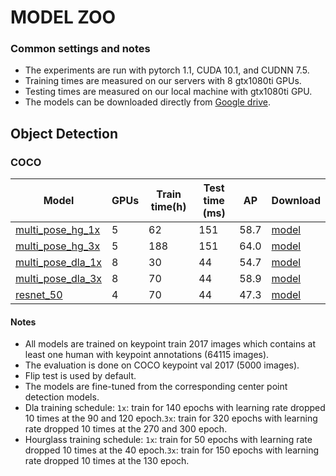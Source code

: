 # MODEL ZOO

### Common settings and notes

- The experiments are run with pytorch 1.1, CUDA 10.1, and CUDNN 7.5.
- Training times are measured on our servers with 8 gtx1080ti GPUs.
- Testing times are measured on our local machine with gtx1080ti GPU. 
- The models can be downloaded directly from [Google drive](https://drive.google.com/open?id=1UG2l8XtjOfBtG_GLpSdxlWS2wxFR8hQF).

## Object Detection

### COCO

| Model                    | GPUs |Train time(h)| Test time (ms) |   AP        |  Download | 
|--------------------------|------|-------------|----------------|-------------|-----------|
|[multi\_pose\_hg_1x](../experiments/multi_pose_hg_1x.sh)    |   5  |62           | 151            | 58.7        | [model](https://drive.google.com/open?id=1HBB5KRaSj-m-vtpGESm7_3evNP5Y84RS) |
|[multi\_pose\_hg_3x](../experiments/multi_pose_hg_3x.sh)    |   5  |188          | 151            | 64.0        | [model](https://drive.google.com/open?id=1n6EvwhTbz7LglVXXlL9irJia7YuakHdB) |
|[multi\_pose\_dla_1x](../experiments/multi_pose_dla_1x.sh)   |   8  |30           | 44             | 54.7        | [model](https://drive.google.com/open?id=1VeiRtuXfCbmhQNGV-XWL6elUzpuWN-4K) |
|[multi\_pose\_dla_3x](../experiments/multi_pose_dla_3x.sh)   |   8  |70           | 44             | 58.9        | [model](https://drive.google.com/open?id=1PO1Ax_GDtjiemEmDVD7oPWwqQkUu28PI) |
|[resnet_50](../experiments/multi_pose_dla_3x.sh)   |   4  |70           | 44             |  47.3 | [model](https://drive.google.com/open?id=1P2Hub3g9I-w43hDXffxJ9PBwfl0k14Te) |

#### Notes
- All models are trained on keypoint train 2017 images which contains at least one human with keypoint annotations (64115 images).
- The evaluation is done on COCO keypoint val 2017 (5000 images).
- Flip test is used by default.
- The models are fine-tuned from the corresponding center point detection models.
- Dla training schedule: `1x`: train for 140 epochs with learning rate dropped 10 times at the 90 and 120 epoch.`3x`: train for 320 epochs with learning rate dropped 10 times at the 270 and 300 epoch.
- Hourglass training schedule: `1x`: train for 50 epochs with learning rate dropped 10 times at the 40 epoch.`3x`: train for 150 epochs with learning rate dropped 10 times at the 130 epoch.
